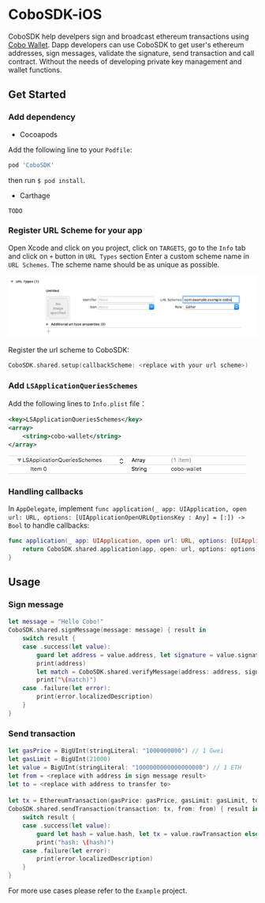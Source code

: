
# CoboSDK-iOS
CoboSDK help develpers sign and broadcast ethereum transactions using [Cobo Wallet](https://cobo.com/).
Dapp developers can use CoboSDK to get user's ethereum addresses, sign messages, validate the signature, send transaction and call contract. Without the needs of developing private key management and wallet functions.

## Get Started

### Add dependency

- Cocoapods

Add the following line to your `Podfile`:
```ruby
pod 'CoboSDK'
```
then run `$ pod install`.

- Carthage
```
TODO
```

### Register URL Scheme for your app
Open Xcode and click on you project, click on `TARGETS`, go to the `Info` tab and click on `+` button in `URL Types` section
Enter a custom scheme name in `URL Schemes`. The scheme name should be as unique as possible.

![URL Types](url-types.png)

Register the url scheme to CoboSDK:
```swift
CoboSDK.shared.setup(callbackScheme: <replace with your url scheme>)
```

### Add ```LSApplicationQueriesSchemes```
Add the following lines to ```Info.plist``` file：
```xml
<key>LSApplicationQueriesSchemes</key>
<array>
    <string>cobo-wallet</string>
</array>
```

![Info.plist](queries-schemes.png)

### Handling callbacks
In `AppDelegate`, implement `func application(_ app: UIApplication, open url: URL, options: [UIApplicationOpenURLOptionsKey : Any] = [:]) -> Bool` to handle callbacks:
```swift
func application(_ app: UIApplication, open url: URL, options: [UIApplicationOpenURLOptionsKey : Any] = [:]) -> Bool {
    return CoboSDK.shared.application(app, open: url, options: options)
}
```

## Usage

### Sign message
```swift
let message = "Hello Cobo!"
CoboSDK.shared.signMessage(message: message) { result in
    switch result {
    case .success(let value):
        guard let address = value.address, let signature = value.signature else { break }
        print(address)
        let match = CoboSDK.shared.verifyMessage(address: address, signature: signature, message: message)
        print("\(match)")
    case .failure(let error):
        print(error.localizedDescription)
    }
}
```

### Send transaction
```swift
let gasPrice = BigUInt(stringLiteral: "1000000000") // 1 Gwei
let gasLimit = BigUInt(21000)
let value = BigUInt(stringLiteral: "1000000000000000000") // 1 ETH
let from = <replace with address in sign message result>
let to = <replace with address to transfer to>

let tx = EthereumTransaction(gasPrice: gasPrice, gasLimit: gasLimit, to: to, value: value, data: Data())
CoboSDK.shared.sendTransaction(transaction: tx, from: from) { result in
    switch result {
    case .success(let value):
        guard let hash = value.hash, let tx = value.rawTransaction else { break }
        print("hash: \(hash)")
    case .failure(let error):
        print(error.localizedDescription)
    }
}
```

For more use cases please refer to the  ```Example``` project.